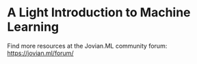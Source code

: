 # A Light Introduction to Machine Learning
Find more resources at the Jovian.ML community forum: https://jovian.ml/forum/
